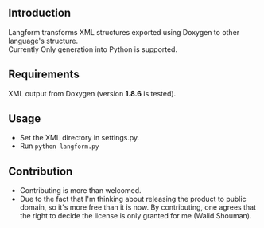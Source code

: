 ## Introduction

Langform transforms XML structures exported using Doxygen to other language's structure.  
Currently Only generation into Python is supported.  

## Requirements
XML output from Doxygen (version **1.8.6** is tested).  

## Usage
- Set the XML directory in settings.py.
- Run ```python langform.py```

## Contribution
- Contributing is more than welcomed.
- Due to the fact that I'm thinking about releasing the product to public domain, so it's more free than it is now. By contributing, one agrees that the right to decide the license is only granted for me (Walid Shouman).
